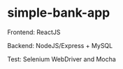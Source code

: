 # simple-bank-app
Frontend: ReactJS

Backend: NodeJS/Express + MySQL

Test: Selenium WebDriver and Mocha


